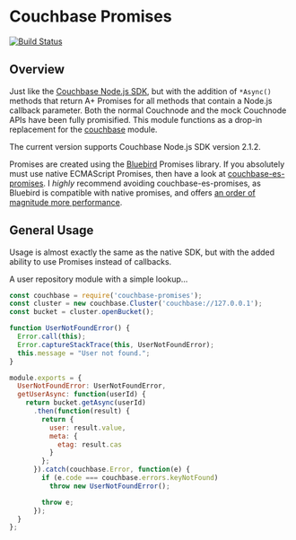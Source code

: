 # Couchbase Promises

[![Build Status](https://secure.travis-ci.org/dsfields/couchbase-promises.svg)](https://travis-ci.org/dsfields/couchbase-promises)

## Overview
Just like the [Couchbase Node.js SDK](http://developer.couchbase.com/documentation/server/4.0/sdks/node-2.0/introduction.html), but with the addition of `*Async()` methods that return A+ Promises for all methods that contain a Node.js callback parameter.  Both the normal Couchnode and the mock Couchnode APIs have been fully promisified.  This module functions as a drop-in replacement for the [couchbase](https://www.npmjs.com/package/couchbase) module.

The current version supports Couchbase Node.js SDK version 2.1.2.

Promises are created using the [Bluebird](http://bluebirdjs.com/docs/getting-started.html) Promises library.  If you absolutely must use native ECMAScript Promises, then have a look at [couchbase-es-promises](https://www.npmjs.com/package/couchbase-es-promises).  I _highly_ recommend avoiding couchbase-es-promises, as Bluebird is compatible with native promises, and offers [an order of magnitude more performance](https://github.com/petkaantonov/bluebird/tree/master/benchmark).

## General Usage
Usage is almost exactly the same as the native SDK, but with the added ability to use Promises instead of callbacks.

A user repository module with a simple lookup...

```js
const couchbase = require('couchbase-promises');
const cluster = new couchbase.Cluster('couchbase://127.0.0.1');
const bucket = cluster.openBucket();

function UserNotFoundError() {
  Error.call(this);
  Error.captureStackTrace(this, UserNotFoundError);
  this.message = "User not found.";
}

module.exports = {
  UserNotFoundError: UserNotFoundError,
  getUserAsync: function(userId) {
    return bucket.getAsync(userId)
      .then(function(result) {
        return {
          user: result.value,
          meta: {
            etag: result.cas
          }
        };
      }).catch(couchbase.Error, function(e) {
        if (e.code === couchbase.errors.keyNotFound)
          throw new UserNotFoundError();

        throw e;
      });
  }
};
```
